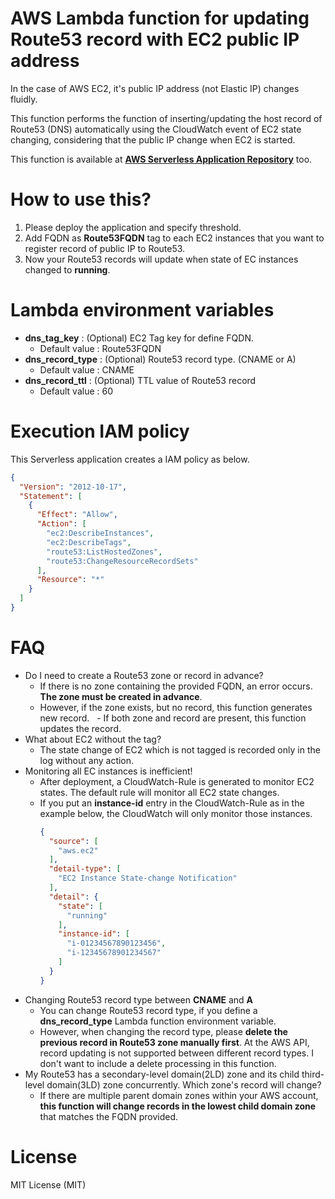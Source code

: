 # AWS Lambda function for updating Route53 record with EC2 public IP address

In the case of AWS EC2, it's public IP address (not Elastic IP) changes fluidly.

This function performs the function of inserting/updating the host record of Route53 (DNS) automatically using the CloudWatch event of EC2 state changing, considering that the public IP change when EC2 is started.

This function is available at **[AWS Serverless Application Repository](https://serverlessrepo.aws.amazon.com/applications/arn:aws:serverlessrepo:us-east-1:884430845962:applications~Update-Route53-Record-to-Ec2-PublicIp-Python3)** too.

# How to use this?

1. Please deploy the application and specify threshold.
2. Add FQDN as **Route53FQDN** tag to each EC2 instances that you want to register record of public IP to Route53.
3. Now your Route53 records will update when state of EC instances changed to **running**.

# Lambda environment variables

- **dns_tag_key** : (Optional) EC2 Tag key for define FQDN.
    - Default value : Route53FQDN
- **dns_record_type** : (Optional) Route53 record type. (CNAME or A)
    - Default value : CNAME
- **dns_record_ttl** : (Optional) TTL value of Route53 record
    - Default value : 60

# Execution IAM policy
This Serverless application creates a IAM policy as below.
```json
{
  "Version": "2012-10-17",
  "Statement": [
    {
      "Effect": "Allow",
      "Action": [
        "ec2:DescribeInstances",
        "ec2:DescribeTags",
        "route53:ListHostedZones",
        "route53:ChangeResourceRecordSets"
      ],
      "Resource": "*"
    }
  ]
}
```

# FAQ

- Do I need to create a Route53 zone or record in advance?
    - If there is no zone containing the provided FQDN, an error occurs. **The zone must be created in advance**.
    - However, if the zone exists, but no record, this function generates new record.
    - If both zone and record are present, this function updates the record.
- What about EC2 without the tag?
    - The state change of EC2 which is not tagged is recorded only in the log without any action.
- Monitoring all EC instances is inefficient!
    - After deployment, a CloudWatch-Rule is generated to monitor EC2 states. The default rule will monitor all EC2 state changes.
    - If you put an **instance-id** entry in the CloudWatch-Rule as in the example below, the CloudWatch will only monitor those instances.
        ```json
        {
          "source": [
            "aws.ec2"
          ],
          "detail-type": [
            "EC2 Instance State-change Notification"
          ],
          "detail": {
            "state": [
              "running"
            ],
            "instance-id": [
              "i-01234567890123456",
              "i-12345678901234567"
            ]
          }
        }
        ```
- Changing Route53 record type between **CNAME** and **A**
    - You can change Route53 record type, if you define a **dns_record_type** Lambda function environment variable.
    - However, when changing the record type, please **delete the previous record in Route53 zone manually first**. At the AWS API, record updating is not supported between different record types. I don't want to include a delete processing in this function.
- My Route53 has a secondary-level domain(2LD) zone and its child third-level domain(3LD) zone concurrently. Which zone's record will change?
    - If there are multiple parent domain zones within your AWS account, **this function will change records in the lowest child domain zone** that matches the FQDN provided.


# License

MIT License (MIT)
